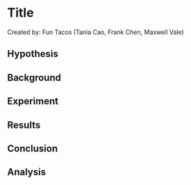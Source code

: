 # Title
Created by: Fun Tacos (Tania Cao, Frank Chen, Maxwell Vale)

## Hypothesis

## Background

## Experiment

## Results

## Conclusion

## Analysis
